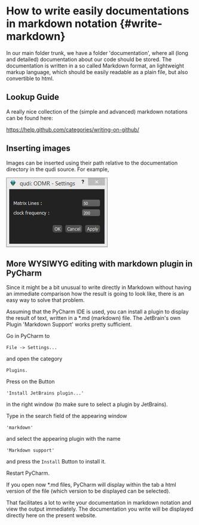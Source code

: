 # How to write easily documentations in markdown notation  {#write-markdown}

In our main folder trunk, we have a folder 'documentation', where all
(long and detailed) documentation about our code should be stored. The
documentation is written in a so called Markdown format, an lightweight
markup language, which should be easily readable as a plain file, but also
convertible to html.

## Lookup Guide

A really nice collection of the (simple and advanced) markdown notations can be
found here:

https://help.github.com/categories/writing-on-github/

## Inserting images


Images can be inserted using their path relative to the documentation directory
in the qudi source.  For example,

![Settings window](gui/odmrgui-capture-20150621132437-349-1.png "The settings window")

## More WYSIWYG editing with markdown plugin in PyCharm

Since it might be a bit unusual to write directly in Markdown without having an
immediate comparison how the result is going to look like, there is an easy way
to solve that problem.

Assuming that the PyCharm IDE is used, you can install a plugin to display
the result of text, written in a *.md (markdown) file. The JetBrain's own
Plugin 'Markdown Support' works pretty sufficient.

Go in PyCharm to

    File -> Settings...

and open the category

    Plugins.

Press on the Button

    'Install JetBrains plugin...'

in the right window (to make sure to select a plugin by JetBrains).

Type in the search field of the appearing window

    'markdown'

and select the appearing plugin with the name

    'Markdown support'

and press the `Install` Button to install it.

Restart PyCharm.

If you open now *.md files, PyCharm will display within the tab a html version
of the file (which version to be displayed can be selected).

That facilitates a lot to write your documentation in markdown notation and view
the output immediately. The documentation you write will be displayed directly
here on the present website.
